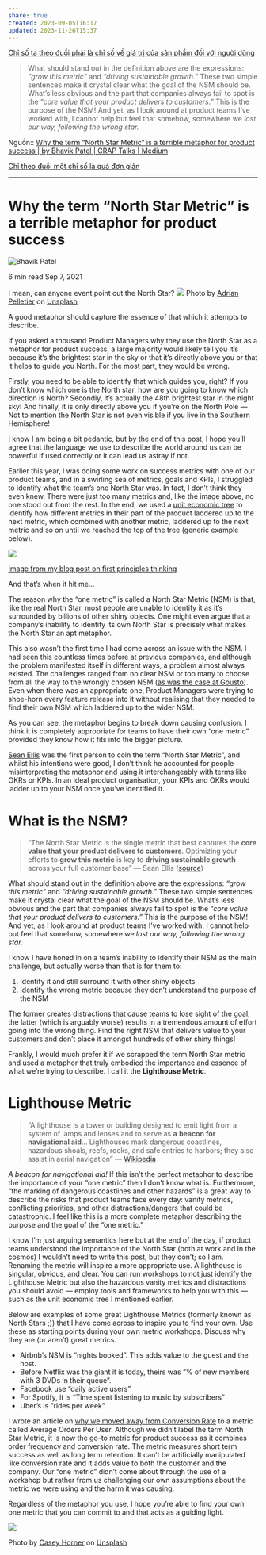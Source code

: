```yaml
---
share: true
created: 2023-09-05T16:17
updated: 2023-11-26T15:37
---
```


[Chỉ số ta theo đuổi phải là chỉ số về giá trị của sản phẩm đối với người dùng](./Ch%E1%BB%89%20s%E1%BB%91%20ta%20theo%20%C4%91u%E1%BB%95i%20ph%E1%BA%A3i%20l%C3%A0%20ch%E1%BB%89%20s%E1%BB%91%20v%E1%BB%81%20gi%C3%A1%20tr%E1%BB%8B%20c%E1%BB%A7a%20s%E1%BA%A3n%20ph%E1%BA%A9m%20%C4%91%E1%BB%91i%20v%E1%BB%9Bi%20ng%C6%B0%E1%BB%9Di%20d%C3%B9ng.md)
> What should stand out in the definition above are the expressions: _“grow this metric”_ and _“driving sustainable growth.”_ These two simple sentences make it crystal clear what the goal of the NSM should be. What’s less obvious and the part that companies always fail to spot is the “_core value that your product delivers to customers.”_ This is the purpose of the NSM! And yet, as I look around at product teams I’ve worked with, I cannot help but feel that somehow, somewhere we _lost our way, following the wrong star._

Nguồn:: [Why the term “North Star Metric” is a terrible metaphor for product success | by Bhavik Patel | CRAP Talks | Medium](https://medium.com/1point96/why-the-term-north-star-metric-is-a-terrible-metaphor-for-product-success-27560fb245f6)

[Chỉ theo đuổi một chỉ số là quá đơn giản](./Ch%E1%BB%89%20theo%20%C4%91u%E1%BB%95i%20m%E1%BB%99t%20ch%E1%BB%89%20s%E1%BB%91%20l%C3%A0%20qu%C3%A1%20%C4%91%C6%A1n%20gi%E1%BA%A3n.md) 

---
# Why the term “North Star Metric” is a terrible metaphor for product success
![Bhavik Patel](https://miro.medium.com/v2/resize:fill:66:66/1*xQh5ZzS2iDh6a--qqUF-Iw.png)

6 min read
Sep 7, 2021

I mean, can anyone event point out the North Star?
![](https://miro.medium.com/v2/resize:fit:933/0*j2BVxjKPVV_wjZOK)
Photo by [Adrian Pelletier](https://unsplash.com/@adrianpelletier?utm_source=medium&utm_medium=referral) on [Unsplash](https://unsplash.com/?utm_source=medium&utm_medium=referral)

A good metaphor should capture the essence of that which it attempts to describe.

If you asked a thousand Product Managers why they use the North Star as a metaphor for product success, a large majority would likely tell you it’s because it’s the brightest star in the sky or that it’s directly above you or that it helps to guide you North. For the most part, they would be wrong.

Firstly, you need to be able to identify that which guides you, right? If you don’t know which one is the North star, how are you going to know which direction is North? Secondly, it’s actually the 48th brightest star in the night sky! And finally, it is only directly above you if you’re on the North Pole — Not to mention the North Star is not even visible if you live in the Southern Hemisphere!

I know I am being a bit pedantic, but by the end of this post, I hope you’ll agree that the language we use to describe the world around us can be powerful if used correctly or it can lead us astray if not.

Earlier this year, I was doing some work on success metrics with one of our product teams, and in a swirling sea of metrics, goals and KPIs, I struggled to identify what the team’s one North Star was. In fact, I don’t think they even knew. There were just too many metrics and, like the image above, no one stood out from the rest. In the end, we used a [unit economic tree](https://medium.com/crap-talks/first-principles-thinking-if-elon-musk-did-conversion-rate-optimisation-70777c4f2647) to identify how different metrics in their part of the product laddered up to the next metric, which combined with another metric, laddered up to the next metric and so on until we reached the top of the tree (generic example below).

![](https://miro.medium.com/v2/resize:fit:933/1*F0gLixx2Redq-S8ZdVKIeA.png)

[Image from my blog post on first principles thinking](https://medium.com/crap-talks/first-principles-thinking-if-elon-musk-did-conversion-rate-optimisation-70777c4f2647)

And that’s when it hit me…

The reason why the “one metric” is called a North Star Metric (NSM) is that, like the real North Star, most people are unable to identify it as it’s surrounded by billions of other shiny objects. One might even argue that a company’s inability to identify its own North Star is precisely what makes the North Star an apt metaphor.

This also wasn’t the first time I had come across an issue with the NSM. I had seen this countless times before at previous companies, and although the problem manifested itself in different ways, a problem almost always existed. The challenges ranged from no clear NSM or too many to choose from all the way to the wrongly chosen NSM ([as was the case at Gousto](https://towardsdatascience.com/why-we-moved-away-from-conversion-rate-as-a-primary-metric-14b2d6cb5996)). Even when there was an appropriate one, Product Managers were trying to shoe-horn every feature release into it without realising that they needed to find their own NSM which laddered up to the wider NSM.

As you can see, the metaphor begins to break down causing confusion. I think it is completely appropriate for teams to have their own “one metric” provided they know how it fits into the bigger picture.

[Sean Ellis](https://www.linkedin.com/in/seanellis/) was the first person to coin the term “North Star Metric”, and whilst his intentions were good, I don’t think he accounted for people misinterpreting the metaphor and using it interchangeably with terms like OKRs or KPIs. In an ideal product organisation, your KPIs and OKRs would ladder up to your NSM once you’ve identified it.

# What is the NSM?

> “The North Star Metric is the single metric that best captures the **core value that your product delivers to customers**. Optimizing your efforts to **grow this metric** is key to **driving sustainable growth** across your full customer base” — Sean Ellis ([source](https://growthhackers.com/articles/north-star-metric/))

What should stand out in the definition above are the expressions: _“grow this metric”_ and _“driving sustainable growth.”_ These two simple sentences make it crystal clear what the goal of the NSM should be. What’s less obvious and the part that companies always fail to spot is the “_core value that your product delivers to customers.”_ This is the purpose of the NSM! And yet, as I look around at product teams I’ve worked with, I cannot help but feel that somehow, somewhere we _lost our way, following the wrong star._

I know I have honed in on a team’s inability to identify their NSM as the main challenge, but actually worse than that is for them to:

1. Identify it and still surround it with other shiny objects
2. Identify the wrong metric because they don’t understand the purpose of the NSM

The former creates distractions that cause teams to lose sight of the goal, the latter (which is arguably worse) results in a tremendous amount of effort going into the wrong thing. Find the right NSM that delivers value to your customers and don’t place it amongst hundreds of other shiny things!

Frankly, I would much prefer it if we scrapped the term North Star metric and used a metaphor that truly embodied the importance and essence of what we’re trying to describe. I call it the **Lighthouse Metric**.

# Lighthouse Metric

> “A lighthouse is a tower or building designed to emit light from a system of lamps and lenses and to serve as **a** **beacon for navigational aid**… Lighthouses mark dangerous coastlines, hazardous shoals, reefs, rocks, and safe entries to harbors; they also assist in aerial navigation” — [Wikipedia](https://en.wikipedia.org/wiki/Lighthouse)

_A beacon for navigational aid!_ If this isn’t the perfect metaphor to describe the importance of your “one metric” then I don’t know what is. Furthermore, “the marking of dangerous coastlines and other hazards” is a great way to describe the risks that product teams face every day: vanity metrics, conflicting priorities, and other distractions/dangers that could be catastrophic. I feel like this is a more complete metaphor describing the purpose and the goal of the “one metric.”

I know I’m just arguing semantics here but at the end of the day, if product teams understood the importance of the North Star (both at work and in the cosmos) I wouldn’t need to write this post, but they don’t; so I am. Renaming the metric will inspire a more appropriate use. A lighthouse is singular, obvious, and clear. You can run workshops to not just identify the Lighthouse Metric but also the hazardous vanity metrics and distractions you should avoid — employ tools and frameworks to help you with this — such as the unit economic tree I mentioned earlier.

Below are examples of some great Lighthouse Metrics (formerly known as North Stars ;)) that I have come across to inspire you to find your own. Use these as starting points during your own metric workshops. Discuss why they are (or aren’t) great metrics.

- Airbnb’s NSM is “nights booked”. This adds value to the guest and the host.
- Before Netflix was the giant it is today, theirs was “% of new members with 3 DVDs in their queue”.
- Facebook use “daily active users”
- For Spotify, it is “Time spent listening to music by subscribers”
- Uber’s is “rides per week”

I wrote an article on [why we moved away from Conversion Rate](https://towardsdatascience.com/why-we-moved-away-from-conversion-rate-as-a-primary-metric-14b2d6cb5996) to a metric called Average Orders Per User. Although we didn’t label the term North Star Metric, it is now the go-to metric for product success as it combines order frequency and conversion rate. The metric measures short term success as well as long term retention. It can’t be artificially manipulated like conversion rate and it adds value to both the customer and the company. Our “one metric” didn’t come about through the use of a workshop but rather from us challenging our own assumptions about the metric we were using and the harm it was causing.

Regardless of the metaphor you use, I hope you’re able to find your own one metric that you can commit to and that acts as a guiding light.

![](https://miro.medium.com/v2/resize:fit:933/0*x6q3-ZZcT79iuaSv)

Photo by [Casey Horner](https://unsplash.com/@mischievous_penguins?utm_source=medium&utm_medium=referral) on [Unsplash](https://unsplash.com/?utm_source=medium&utm_medium=referral)

